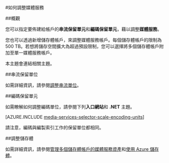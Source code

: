<properties 
	pageTitle="如何調整媒體服務" 
	description="了解如何指定要佈建給帳戶的隨選串流保留單元和編碼保留單元，以調整媒體服務。" 
	services="media-services" 
	documentationCenter="" 
	authors="juliako" 
	manager="dwrede" 
	editor=""/>

<tags 
	ms.service="media-services" 
	ms.workload="media" 
	ms.tgt_pltfrm="na" 
	ms.devlang="na" 
	ms.topic="article" 
	ms.date="04/24/2015" 
	ms.author="juliako"/>


#如何調整媒體服務  

##概觀

您可以指定要佈建給帳戶的**串流保留單元**和**編碼保留單元**，藉以調整**媒體服務**。

您也可以透過新增儲存體帳戶，來調整媒體服務帳戶。每個儲存體帳戶的限制為 500 TB。若想將儲存空間擴大為超過預設限制，您可以選擇將多個儲存體帳戶附加至單一媒體服務帳戶。

本主題會連結相關主題。

##<a id="streaming_endpoins"></a>串流保留單位

如需詳細資訊，請參閱[調整串流單位](media-services-manage-origins.md#scale_streaming_endpoints)。

##<a id="encoding_reserved_units"></a>編碼保留單元

如需瞭解如何調整編碼單位，請參閱下列**入口網站**和 **.NET** 主題。

[AZURE.INCLUDE [media-services-selector-scale-encoding-units](../../includes/media-services-selector-scale-encoding-units.md)]

請注意，編碼與編製索引工作的保留單位都相同。

##<a id="storage"></a>調整儲存體

如需詳細資訊，請參閱[管理多個儲存體帳戶的媒體服務資產](https://msdn.microsoft.com/library/azure/dn271889.aspx)和[使用 Azure 儲存體](https://msdn.microsoft.com/library/azure/dn767951.aspx)。



 

<!---HONumber=62-->